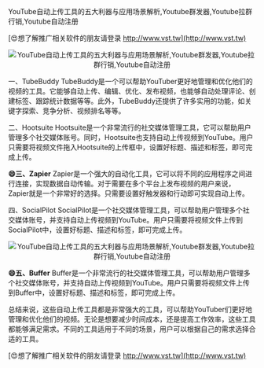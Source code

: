 YouTube自动上传工具的五大利器与应用场景解析,Youtube群发器,Youtube拉群行销,Youtube自动注册

[😍想了解推广相关软件的朋友请登录 http://www.vst.tw](http://www.vst.tw)

 <center><img src="https://vst.tw/MP4/tuiguang/png/5.png" alt="YouTube自动上传工具的五大利器与应用场景解析,Youtube群发器,Youtube拉群行销,Youtube自动注册"></center>

一、TubeBuddy
TubeBuddy是一个可以帮助YouTuber更好地管理和优化他们的视频的工具。它能够自动上传、编辑、优化、发布视频，也能够自动处理评论、创建标签、跟踪统计数据等等。此外，TubeBuddy还提供了许多实用的功能，如关键字探索、竞争分析、视频排名等等。

二、Hootsuite
Hootsuite是一个非常流行的社交媒体管理工具，它可以帮助用户管理多个社交媒体账号。同时，Hootsuite也支持自动上传视频到YouTube。用户只需要将视频文件拖入Hootsuite的上传框中，设置好标题、描述和标签，即可完成上传。

**😄三、Zapier**
Zapier是一个强大的自动化工具，它可以将不同的应用程序之间进行连接，实现数据自动传输。对于需要在多个平台上发布视频的用户来说，Zapier就是一个非常好的选择。只需要设置好触发器和行动即可实现自动上传。

四、SocialPilot
SocialPilot是一个社交媒体管理工具，可以帮助用户管理多个社交媒体账号，并支持自动上传视频到YouTube。用户只需要将视频文件上传到SocialPilot中，设置好标题、描述和标签，即可完成上传。

 <center><img src="https://vst.tw/MP4/tuiguang/png/0.png" alt="YouTube自动上传工具的五大利器与应用场景解析,Youtube群发器,Youtube拉群行销,Youtube自动注册"></center>

**😄五、Buffer**
Buffer是一个非常流行的社交媒体管理工具，可以帮助用户管理多个社交媒体账号，并支持自动上传视频到YouTube。用户只需要将视频文件上传到Buffer中，设置好标题、描述和标签，即可完成上传。

总结来说，这些自动上传工具都是非常强大的工具，可以帮助YouTuber们更好地管理和优化他们的视频。无论是想要减少时间成本，还是提高工作效率，这些工具都能够满足需求。不同的工具适用于不同的场景，用户可以根据自己的需求选择合适的工具。

[😍想了解推广相关软件的朋友请登录 http://www.vst.tw](http://www.vst.tw)




